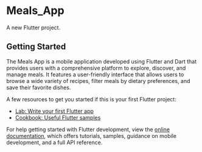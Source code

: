 # Meals_App

A new Flutter project.

## Getting Started
The Meals App is a mobile application developed using Flutter and Dart that provides users with a comprehensive platform to explore, discover, and manage meals. It features a user-friendly interface that allows users to browse a wide variety of recipes, filter meals by dietary preferences, and save their favorite dishes.



A few resources to get you started if this is your first Flutter project:

- [Lab: Write your first Flutter app](https://docs.flutter.dev/get-started/codelab)
- [Cookbook: Useful Flutter samples](https://docs.flutter.dev/cookbook)

For help getting started with Flutter development, view the
[online documentation](https://docs.flutter.dev/), which offers tutorials,
samples, guidance on mobile development, and a full API reference.
